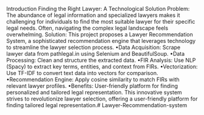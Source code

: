 Introduction
Finding the Right Lawyer: A Technological Solution
Problem: The abundance of legal information and specialized lawyers makes it challenging for individuals to find
the most suitable lawyer for their specific legal needs. Often, navigating the complex legal landscape feels
overwhelming.
Solution: This project proposes a Lawyer Recommendation System, a sophisticated recommendation engine that
leverages technology to streamline the lawyer selection process.
•Data Acquisition: Scrape lawyer data from pathlegal.in using Selenium and BeautifulSoup.
•Data Processing: Clean and structure the extracted data.
•FIR Analysis: Use NLP (Spacy) to extract key terms, entities, and context from FIRs.
•Vectorization: Use TF-IDF to convert text data into vectors for comparison.
•Recommendation Engine: Apply cosine similarity to match FIRs with relevant lawyer profiles.
•Benefits: User-friendly platform for finding personalized and tailored legal representation.
This innovative system strives to revolutionize lawyer selection, offering a user-friendly platform for finding
tailored legal representation.# Lawyer-Recommendation-system
